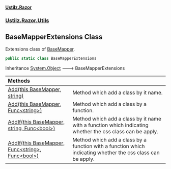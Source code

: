 #### [Ustilz.Razor](index.md 'index')
### [Ustilz.Razor.Utils](Ustilz.Razor.Utils.md 'Ustilz.Razor.Utils')

## BaseMapperExtensions Class

Extensions class of [BaseMapper](Ustilz.Razor.Utils.BaseMapper.md 'Ustilz.Razor.Utils.BaseMapper').

```csharp
public static class BaseMapperExtensions
```

Inheritance [System.Object](https://docs.microsoft.com/en-us/dotnet/api/System.Object 'System.Object') &#129106; BaseMapperExtensions

| Methods | |
| :--- | :--- |
| [Add(this BaseMapper, string)](Ustilz.Razor.Utils.BaseMapperExtensions.Add(thisUstilz.Razor.Utils.BaseMapper,string).md 'Ustilz.Razor.Utils.BaseMapperExtensions.Add(this Ustilz.Razor.Utils.BaseMapper, string)') | Method which add a class by it name. |
| [Add(this BaseMapper, Func&lt;string&gt;)](Ustilz.Razor.Utils.BaseMapperExtensions.Add(thisUstilz.Razor.Utils.BaseMapper,System.Func_string_).md 'Ustilz.Razor.Utils.BaseMapperExtensions.Add(this Ustilz.Razor.Utils.BaseMapper, System.Func<string>)') | Method which add a class by a function. |
| [AddIf(this BaseMapper, string, Func&lt;bool&gt;)](Ustilz.Razor.Utils.BaseMapperExtensions.AddIf(thisUstilz.Razor.Utils.BaseMapper,string,System.Func_bool_).md 'Ustilz.Razor.Utils.BaseMapperExtensions.AddIf(this Ustilz.Razor.Utils.BaseMapper, string, System.Func<bool>)') | Method which add a class by it name with a function which indicating whether the css class can be apply. |
| [AddIf(this BaseMapper, Func&lt;string&gt;, Func&lt;bool&gt;)](Ustilz.Razor.Utils.BaseMapperExtensions.AddIf(thisUstilz.Razor.Utils.BaseMapper,System.Func_string_,System.Func_bool_).md 'Ustilz.Razor.Utils.BaseMapperExtensions.AddIf(this Ustilz.Razor.Utils.BaseMapper, System.Func<string>, System.Func<bool>)') | Method which add a class by a function with a function which indicating whether the css class can be apply. |
